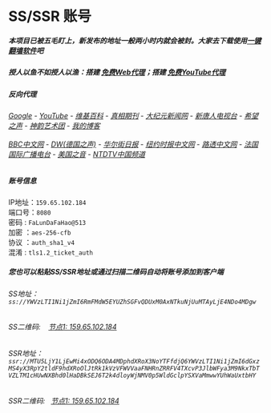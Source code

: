# SS/SSR 账号 

##### 本项目已被五毛盯上，新发布的地址一般两小时内就会被封。大家去下载使用[一键翻墙软件](https://github.com/gfw-breaker/nogfw/blob/master/README.md)吧

##### 授人以鱼不如授人以渔：搭建 [免费Web代理](https://github.com/gfw-breaker/heroku-node-proxy#--end--)；搭建 [免费YouTube代理](https://github.com/gfw-breaker/you2php-heroku#--end--) 

##### 反向代理
######  [Google](https://banned-sites.herokuapp.com/proxy/https://www.google.com/search?q=425事件) - [YouTube](https://the-youtube.herokuapp.com/search.php?q=425%E4%BA%8B%E4%BB%B6) - [维基百科](https://banned-sites.herokuapp.com/proxy/https://zh.wikipedia.org/wiki/喬高-麥塔斯調查報告)  - [真相期刊](https://banned-sites.herokuapp.com/proxy/http://qikan.minghui.org/display.aspx?category_id=3&zhuanti_id=2) - [大纪元新闻网](https://banned-sites.herokuapp.com/proxy/http://www.epochtimes.com/) - [新唐人电视台](https://banned-sites.herokuapp.com/proxy/http://www.ntdtv.com/) - [希望之声](https://banned-sites.herokuapp.com/proxy/http://soundofhope.org/) - [神韵艺术团](https://banned-sites.herokuapp.com/proxy/http://www.ntdtv.com/xtr/gb/prog673.html) - [我的博客](https://banned-sites.herokuapp.com/proxy/http://truth.atspace.eu/)<br/> <br/> [BBC中文网](https://banned-sites.herokuapp.com/proxy/http://www.bbc.com/zhongwen/simp) - [DW(德国之声)](https://banned-sites.herokuapp.com/proxy/http://www.dw.com/zh/在线报导/s-9058?&zhongwen=simp) - [华尔街日报](https://banned-sites.herokuapp.com/proxy/https://cn.wsj.com/zh-hans) - [纽约时报中文网](https://banned-sites.herokuapp.com/proxy/https://cn.nytimes.com/) - [路透中文网](https://banned-sites.herokuapp.com/proxy/https://cn.reuters.com/) - [法国国际广播电台](https://banned-sites.herokuapp.com/proxy/http://cn.rfi.fr/) - [美国之音](https://banned-sites.herokuapp.com/proxy/https://www.voachinese.com/) - [NTDTV中国频道](https://my-ntdtv.herokuapp.com/)

##### 账号信息
IP地址：`159.65.102.184`  
端口号：`8080`  
密码  : `FaLunDaFaHao@513`  
加密  ：`aes-256-cfb`  
协议  ：`auth_sha1_v4`  
混淆  : `tls1.2_ticket_auth`  

##### 您也可以粘贴SS/SSR地址或通过扫描二维码自动将账号添加到客户端

######  SS地址： `ss://YWVzLTI1Ni1jZmI6RmFMdW5EYUZhSGFvQDUxM0AxNTkuNjUuMTAyLjE4NDo4MDgw`   
######  SS二维码: &nbsp;&nbsp; <a href="http://159.65.102.184/info/ss.html" target="_blank">节点1: 159.65.102.184</a> 
######  SSR地址： `ssr://MTU5LjY1LjEwMi4xODQ6ODA4MDphdXRoX3NoYTFfdjQ6YWVzLTI1Ni1jZmI6dGxzMS4yX3RpY2tldF9hdXRoOlJtRk1kVzVFWVVaaFNHRnZRRFV4TXcvP3JlbWFya3M9NkxTbTVZLTM1cHUwNXBhd0lHaDBkSEJ6T2k4dloyWjNMV0p5WldGclpYSXVaMmwwYUhWaUxtbHY`     
######  SSR二维码: &nbsp;&nbsp;<a href="http://159.65.102.184/info/ssr.html" target="_blank">节点1: 159.65.102.184</a> 


